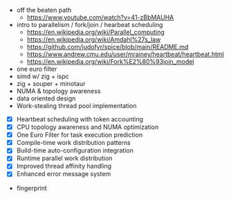 - off the beaten path
    - https://www.youtube.com/watch?v=41-zBbMAUHA
- intro to parallelism / fork/join / hearbeat scheduling
    - https://en.wikipedia.org/wiki/Parallel_computing
    - https://en.wikipedia.org/wiki/Amdahl%27s_law
    - https://github.com/judofyr/spice/blob/main/README.md
    - https://www.andrew.cmu.edu/user/mrainey/heartbeat/heartbeat.html
    - https://en.wikipedia.org/wiki/Fork%E2%80%93join_model
- one euro filter
- simd w/ zig + ispc
- zig + souper + minotaur
- NUMA & topology awareness
- data oriented design
- Work-stealing thread pool implementation
- [x] Heartbeat scheduling with token accounting  
- [x] CPU topology awareness and NUMA optimization
- [x] One Euro Filter for task execution prediction
- [x] Compile-time work distribution patterns
- [x] Build-time auto-configuration integration
- [x] Runtime parallel work distribution
- [x] Improved thread affinity handling
- [x] Enhanced error message system
- fingerprint